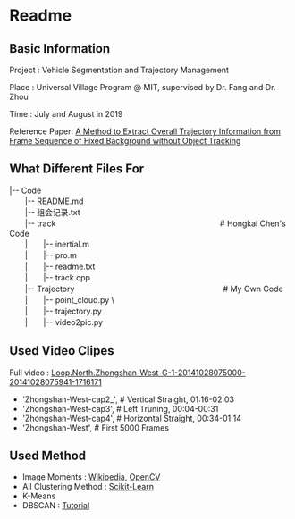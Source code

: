 # Readme

## Basic Information
 Project : Vehicle Segmentation and Trajectory Management 
 
 Place : Universal Village Program @ MIT, supervised by Dr. Fang and Dr. Zhou
 
 Time : July and August in 2019
 
 Reference Paper: [A Method to Extract Overall Trajectory Information from Frame Sequence of Fixed Background without Object Tracking](https://ieeexplore.ieee.org/abstract/document/8642123)
 
## What Different Files For
|-- Code \
　　|-- README.md \
　　|-- 组会记录.txt \
　　|-- track　　　　　　　　　　　　　　　　　　　　　# Hongkai Chen's Code \
　　|　　|-- inertial.m \
　　|　　|-- pro.m \
　　|　　|-- readme.txt \
　　|　　|-- track.cpp \
　　|-- Trajectory　　　　　　　　　　　　　　　　　　　# My Own Code　\
　　|　　|-- point_cloud.py \                      
　　|　　|-- trajectory.py \
　　|　　|-- video2pic.py 
 
## Used Video Clipes
Full video : [Loop.North.Zhongshan-West-G-1-20141028075000-20141028075941-1716171](https://drive.google.com/drive/folders/1W9AdAk36azt9QE6cmIQXET2HP-NAiFtI)
 - 'Zhongshan-West-cap2_',  # Vertical Straight, 01:16-02:03
 - 'Zhongshan-West-cap3',  # Left Truning, 00:04-00:31
 - 'Zhongshan-West-cap4',  # Horizontal Straight, 00:34-01:14
 - 'Zhongshan-West',  # First 5000 Frames
 
 ## Used Method
 - Image Moments : [Wikipedia](https://en.wikipedia.org/wiki/Image_moment), [OpenCV](https://docs.opencv.org/4.1.0/dd/d49/tutorial_py_contour_features.html)
 - All Clustering Method : [Scikit-Learn](https://scikit-learn.org/stable/modules/clustering.html)
 - K-Means
 - DBSCAN : [Tutorial](https://towardsdatascience.com/dbscan-algorithm-complete-guide-and-application-with-python-scikit-learn-d690cbae4c5d)
